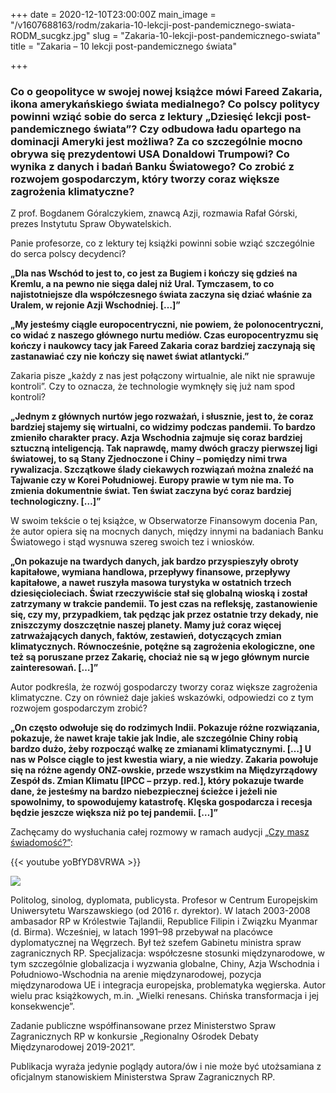 +++
date = 2020-12-10T23:00:00Z
main_image = "/v1607688163/rodm/zakaria-10-lekcji-post-pandemicznego-swiata-RODM_sucgkz.jpg"
slug = "Zakaria-10-lekcji-post-pandemicznego-swiata"
title = "Zakaria – 10 lekcji post-pandemicznego świata"

+++
### **Co o geopolityce w swojej nowej książce mówi Fareed Zakaria, ikona amerykańskiego świata medialnego? Co polscy politycy powinni wziąć sobie do serca z lektury „Dziesięć lekcji post-pandemicznego świata”? Czy odbudowa ładu opartego na dominacji Ameryki jest możliwa? Za co szczególnie mocno obrywa się prezydentowi USA Donaldowi Trumpowi? Co wynika z danych i badań Banku Światowego? Co zrobić z rozwojem gospodarczym, który tworzy coraz większe zagrożenia klimatyczne?**

Z prof. Bogdanem Góralczykiem, znawcą Azji, rozmawia Rafał Górski, prezes Instytutu Spraw Obywatelskich.

Panie profesorze, co z lektury tej książki powinni sobie wziąć szczególnie do serca polscy decydenci?

**„Dla nas Wschód to jest to, co jest za Bugiem i kończy się gdzieś na Kremlu, a na pewno nie sięga dalej niż Ural. Tymczasem, to co najistotniejsze dla współczesnego świata zaczyna się dziać właśnie za Uralem, w rejonie Azji Wschodniej. \[…\]”**

**„My jesteśmy ciągle europocentryczni, nie powiem, że polonocentryczni, co widać z naszego głównego nurtu mediów. Czas europocentryzmu się kończy i naukowcy tacy jak Fareed Zakaria coraz bardziej zaczynają się zastanawiać czy nie kończy się nawet świat atlantycki.”**

Zakaria pisze „każdy z nas jest połączony wirtualnie, ale nikt nie sprawuje kontroli”. Czy to oznacza, że technologie wymknęły się już nam spod kontroli?

**„Jednym z głównych nurtów jego rozważań, i słusznie, jest to, że coraz bardziej stajemy się wirtualni, co widzimy podczas pandemii. To bardzo zmieniło charakter pracy. Azja Wschodnia zajmuje się coraz bardziej sztuczną inteligencją. Tak naprawdę, mamy dwóch graczy pierwszej ligi światowej, to są Stany Zjednoczone i Chiny – pomiędzy nimi trwa rywalizacja. Szczątkowe ślady ciekawych rozwiązań można znaleźć na Tajwanie czy w Korei Południowej. Europy prawie w tym nie ma. To zmienia dokumentnie świat. Ten świat zaczyna być coraz bardziej technologiczny. \[…\]”**

W swoim tekście o tej książce, w Obserwatorze Finansowym docenia Pan, że autor opiera się na mocnych danych, między innymi na badaniach Banku Światowego i stąd wysnuwa szereg swoich tez i wniosków.

**„On pokazuje na twardych danych, jak bardzo przyspieszyły obroty kapitałowe, wymiana handlowa, przepływy finansowe, przepływy kapitałowe, a nawet ruszyła masowa turystyka w ostatnich trzech dziesięcioleciach. Świat rzeczywiście stał się globalną wioską i został zatrzymany w trakcie pandemii. To jest czas na refleksję, zastanowienie się, czy my, przypadkiem, tak pędząc jak przez ostatnie trzy dekady, nie zniszczymy doszczętnie naszej planety. Mamy już coraz więcej zatrważających danych, faktów, zestawień, dotyczących zmian klimatycznych. Równocześnie, potężne są zagrożenia ekologiczne, one też są poruszane przez Zakarię, chociaż nie są w jego głównym nurcie zainteresowań. \[…\]”**

Autor podkreśla, że rozwój gospodarczy tworzy coraz większe zagrożenia klimatyczne. Czy on również daje jakieś wskazówki, odpowiedzi co z tym rozwojem gospodarczym zrobić?

**„On często odwołuje się do rodzimych Indii. Pokazuje różne rozwiązania, pokazuje, że nawet kraje takie jak Indie, ale szczególnie Chiny robią bardzo dużo, żeby rozpocząć walkę ze zmianami klimatycznymi. \[…\] U nas w Polsce ciągle to jest kwestia wiary, a nie wiedzy. Zakaria powołuje się na różne agendy ONZ-owskie, przede wszystkim na Międzyrządowy Zespół ds. Zmian Klimatu \[IPCC – przyp. red.\], który pokazuje twarde dane, że jesteśmy na bardzo niebezpiecznej ścieżce i jeżeli nie spowolnimy, to spowodujemy katastrofę. Klęska gospodarcza i recesja będzie jeszcze większa niż po tej pandemii. \[…\]”**

Zachęcamy do wysłuchania całej rozmowy w ramach audycji [„Czy masz świadomość?”](https://instytutsprawobywatelskich.pl/zakaria-10-lekcji-post-pandemicznego-swiata/ "https://instytutsprawobywatelskich.pl/zakaria-10-lekcji-post-pandemicznego-swiata/"):

{{< youtube yoBfYD8VRWA >}}

![](https://res.cloudinary.com/inspro/image/upload/v1607688824/rodm/bogdan-goralczyk_fu1zpi.jpg)

Politolog, sinolog, dyplomata, publicysta. Profesor w Centrum Europejskim Uniwersytetu Warszawskiego (od 2016 r. dyrektor). W latach 2003-2008 ambasador RP w Królestwie Tajlandii, Republice Filipin i Związku Myanmar (d. Birma). Wcześniej, w latach 1991–98 przebywał na placówce dyplomatycznej na Węgrzech. Był też szefem Gabinetu ministra spraw zagranicznych RP. Specjalizacja: współczesne stosunki międzynarodowe, w tym szczególnie globalizacja i wyzwania globalne, Chiny, Azja Wschodnia i Południowo-Wschodnia na arenie międzynarodowej, pozycja międzynarodowa UE i integracja europejska, problematyka węgierska. Autor wielu prac książkowych, m.in. „Wielki renesans. Chińska transformacja i jej konsekwencje”.

Zadanie publiczne współfinansowane przez Ministerstwo Spraw Zagranicznych RP w konkursie „Regionalny Ośrodek Debaty Międzynarodowej 2019-2021”.

Publikacja wyraża jedynie poglądy autora/ów i nie może być utożsamiana z oficjalnym stanowiskiem Ministerstwa Spraw Zagranicznych RP.